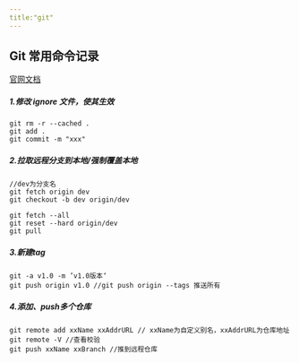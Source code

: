 ```yaml
---
title:"git"
---
```

## Git 常用命令记录 
[官网文档](https://git-scm.com/book/en/v2)

##### 1.修改 ignore 文件，使其生效
```
git rm -r --cached .
git add .
git commit -m "xxx"
```
##### 2.拉取远程分支到本地/强制覆盖本地
```
//dev为分支名
git fetch origin dev 
git checkout -b dev origin/dev

git fetch --all
git reset --hard origin/dev
git pull
```
##### 3.新建tag
```
git -a v1.0 -m ’v1.0版本‘
git push origin v1.0 //git push origin --tags 推送所有
```
##### 4.添加、push多个仓库
```
git remote add xxName xxAddrURL // xxName为自定义别名，xxAddrURL为仓库地址
git remote -V //查看校验
git push xxName xxBranch //推到远程仓库
```

